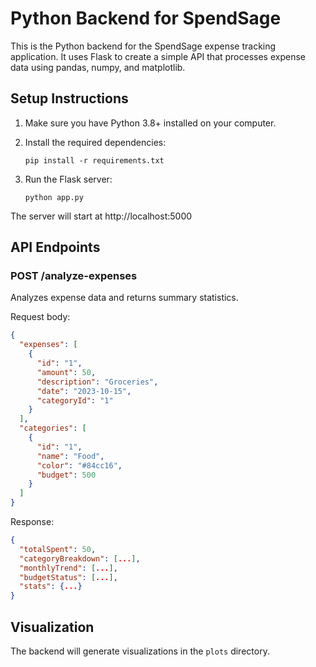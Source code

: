 
# Python Backend for SpendSage

This is the Python backend for the SpendSage expense tracking application. It uses Flask to create a simple API that processes expense data using pandas, numpy, and matplotlib.

## Setup Instructions

1. Make sure you have Python 3.8+ installed on your computer.

2. Install the required dependencies:
   ```
   pip install -r requirements.txt
   ```

3. Run the Flask server:
   ```
   python app.py
   ```

The server will start at http://localhost:5000

## API Endpoints

### POST /analyze-expenses
Analyzes expense data and returns summary statistics.

Request body:
```json
{
  "expenses": [
    {
      "id": "1",
      "amount": 50,
      "description": "Groceries",
      "date": "2023-10-15",
      "categoryId": "1"
    }
  ],
  "categories": [
    {
      "id": "1",
      "name": "Food",
      "color": "#84cc16",
      "budget": 500
    }
  ]
}
```

Response:
```json
{
  "totalSpent": 50,
  "categoryBreakdown": [...],
  "monthlyTrend": [...],
  "budgetStatus": [...],
  "stats": {...}
}
```

## Visualization

The backend will generate visualizations in the `plots` directory.
